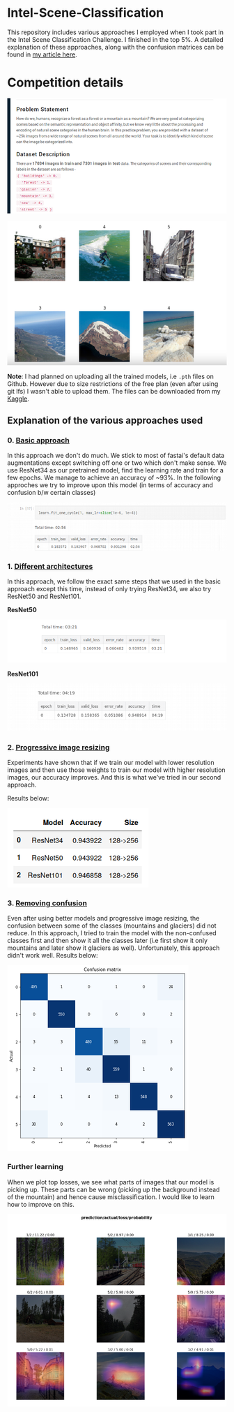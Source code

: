 # Intel-Scene-Classification
This repository includes various approaches I employed when I took part in the Intel Scene Classification Challenge. 
I finished in the top 5%. A detailed explanation of these approaches, along with the confusion matrices can be found in [my article here](https://becominghuman.ai/lessons-from-my-first-deep-learning-hackathon-42ced244a38d).

# Competition details

![Sample image](https://github.com/MaazMohsin20/ImageClassificationAssignment3/blob/main/images/image_1.png)

![Sample image](https://github.com/MaazMohsin20/ImageClassificationAssignment3/blob/main/images/image_2.png)


**Note**: I had planned on uploading all the trained models, i.e `.pth` files on Github. However due to size restrictions of the free plan (even after using git lfs) I wasn't able to upload them. The files can be downloaded from my [Kaggle](https://www.kaggle.com/dipam7).
## Explanation of the various approaches used

### 0. [Basic approach](https://github.com/dipam7/Intel-Scene-Classification/blob/master/basic_approach/nb/intel-scene-classification-basic-approach.ipynb)

In this approach we don't do much. We stick to most of fastai's default data augmentations except switching off one or two which
don't make sense. We use ResNet34 as our pretrained model, find the learning rate and train for a few epochs. We manage to achieve
an accuracy of ~93%. In the following approches we try to improve upon this model (in terms of accuracy and confusion b/w certain classes)

![Sample image](https://github.com/MaazMohsin20/ImageClassificationAssignment3/blob/main/images/image_3.png)


### 1. [Different architectures](https://github.com/dipam7/Intel-Scene-Classification/blob/master/different_models/nb/intel-scene-classification-using-different-models.ipynb)

In this approach, we follow the exact same steps that we used in the basic approach except this time, 
instead of only trying ResNet34, we also try ResNet50 and ResNet101.

**ResNet50**

![Sample image](https://github.com/MaazMohsin20/ImageClassificationAssignment3/blob/main/images/image_4.png)

**ResNet101**

![Sample image](https://github.com/MaazMohsin20/ImageClassificationAssignment3/blob/main/images/image_5.png)


### 2. [Progressive image resizing](https://github.com/dipam7/Intel-Scene-Classification/blob/master/progressive_image_resizing/nb/intel-scene-progressive-image-resizing.ipynb)

Experiments have shown that if we train our model with lower resolution images and then use those weights to train our model with higher resolution images, our accuracy improves. 
And this is what we’ve tried in our second approach.

Results below:

![Sample image](https://github.com/MaazMohsin20/ImageClassificationAssignment3/blob/main/images/image_6.png)


### 3. [Removing confusion](https://github.com/dipam7/Intel-Scene-Classification/blob/master/removing_confusion/nb/intel-scene-removing-confusion.ipynb)

Even after using better models and progressive image resizing, the confusion between some of the classes (mountains and glaciers) did not reduce. In this approach, I tried to train the model with the non-confused classes first and then show it all the classes later (i.e first show it only mountains and later show it glaciers as well). Unfortunately, this approach didn't work well.
Results below:

![Sample image](https://github.com/MaazMohsin20/ImageClassificationAssignment3/blob/main/images/image_7.png)

### Further learning

When we plot top losses, we see what parts of images that our model is picking up. These parts can be wrong (picking up the background instead of the mountain) and hence cause misclassification. I would like to learn how to improve on this.

![Sample image](https://github.com/MaazMohsin20/ImageClassificationAssignment3/blob/main/images/image_8.png)




